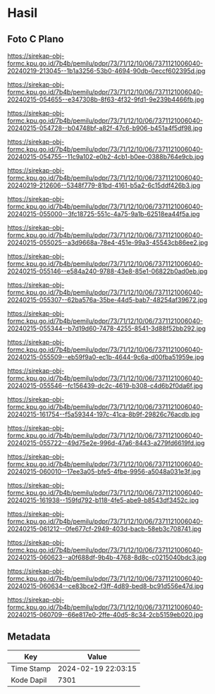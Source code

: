 # Hasil

## Foto C Plano

https://sirekap-obj-formc.kpu.go.id/7b4b/pemilu/pdpr/73/71/12/10/06/7371121006040-20240219-213045--1b1a3256-53b0-4694-90db-0eccf602395d.jpg

https://sirekap-obj-formc.kpu.go.id/7b4b/pemilu/pdpr/73/71/12/10/06/7371121006040-20240215-054655--e347308b-8f63-4f32-9fd1-9e239b4466fb.jpg

https://sirekap-obj-formc.kpu.go.id/7b4b/pemilu/pdpr/73/71/12/10/06/7371121006040-20240215-054728--b04748bf-a82f-47c6-b906-b451a4f5df98.jpg

https://sirekap-obj-formc.kpu.go.id/7b4b/pemilu/pdpr/73/71/12/10/06/7371121006040-20240215-054755--11c9a102-e0b2-4cb1-b0ee-0388b764e9cb.jpg

https://sirekap-obj-formc.kpu.go.id/7b4b/pemilu/pdpr/73/71/12/10/06/7371121006040-20240219-212606--5348f779-81bd-4161-b5a2-6c15ddf426b3.jpg

https://sirekap-obj-formc.kpu.go.id/7b4b/pemilu/pdpr/73/71/12/10/06/7371121006040-20240215-055000--3fc18725-551c-4a75-9a1b-62518ea44f5a.jpg

https://sirekap-obj-formc.kpu.go.id/7b4b/pemilu/pdpr/73/71/12/10/06/7371121006040-20240215-055025--a3d9668a-78e4-451e-99a3-45543cb86ee2.jpg

https://sirekap-obj-formc.kpu.go.id/7b4b/pemilu/pdpr/73/71/12/10/06/7371121006040-20240215-055146--e584a240-9788-43e8-85e1-06822b0ad0eb.jpg

https://sirekap-obj-formc.kpu.go.id/7b4b/pemilu/pdpr/73/71/12/10/06/7371121006040-20240215-055307--62ba576a-35be-44d5-bab7-48254af39672.jpg

https://sirekap-obj-formc.kpu.go.id/7b4b/pemilu/pdpr/73/71/12/10/06/7371121006040-20240215-055344--b7d19d60-7478-4255-8541-3d88f52bb292.jpg

https://sirekap-obj-formc.kpu.go.id/7b4b/pemilu/pdpr/73/71/12/10/06/7371121006040-20240215-055509--eb59f9a0-ec1b-4644-9c6a-d00fba51959e.jpg

https://sirekap-obj-formc.kpu.go.id/7b4b/pemilu/pdpr/73/71/12/10/06/7371121006040-20240215-055546--fc156439-dc2c-4619-b308-c4d6b2f0da6f.jpg

https://sirekap-obj-formc.kpu.go.id/7b4b/pemilu/pdpr/73/71/12/10/06/7371121006040-20240215-161754--f5a59344-197c-41ca-8b9f-29826c76acdb.jpg

https://sirekap-obj-formc.kpu.go.id/7b4b/pemilu/pdpr/73/71/12/10/06/7371121006040-20240215-055722--49d75e2e-996d-47a6-8443-a279fd6619fd.jpg

https://sirekap-obj-formc.kpu.go.id/7b4b/pemilu/pdpr/73/71/12/10/06/7371121006040-20240215-060010--17ee3a05-bfe5-4fbe-9956-a5048a031e3f.jpg

https://sirekap-obj-formc.kpu.go.id/7b4b/pemilu/pdpr/73/71/12/10/06/7371121006040-20240215-161938--159fd792-b118-4fe5-abe9-b8543df3452c.jpg

https://sirekap-obj-formc.kpu.go.id/7b4b/pemilu/pdpr/73/71/12/10/06/7371121006040-20240215-061212--0fe677cf-2949-403d-bacb-58eb3c708741.jpg

https://sirekap-obj-formc.kpu.go.id/7b4b/pemilu/pdpr/73/71/12/10/06/7371121006040-20240215-060623--a0f688df-9b4b-4768-8d8c-c0215040bdc3.jpg

https://sirekap-obj-formc.kpu.go.id/7b4b/pemilu/pdpr/73/71/12/10/06/7371121006040-20240215-060634--ce83bce2-f3ff-4d89-bed8-bc91d556e47d.jpg

https://sirekap-obj-formc.kpu.go.id/7b4b/pemilu/pdpr/73/71/12/10/06/7371121006040-20240215-060709--66e817e0-2ffe-40d5-8c34-2cb5159eb020.jpg


## Metadata

| Key        | Value               |
| ---------- | ------------------- |
| Time Stamp | 2024-02-19 22:03:15 |
| Kode Dapil | 7301                |



